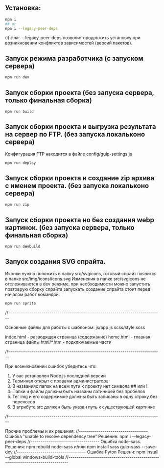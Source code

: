 

## Установка:

```bash
npm i
## or
npm i --legacy-peer-deps
```

(i) флаг --legacy-peer-deps позволит продолжить установку при возникновении 
конфликтов зависимостей (версий пакетов).

## Запуск режима разработчика (c запуском сервера)

```bash
npm run dev
```

## Запуск сборки проекта (без запуска сервера, только финальная сборка)

```bash
npm run build
```

## Запуск сборки проекта и выгрузка результата на сервер по FTP. (без запуска локальконо сервера)

Конфигурация FTP находится в файле config/gulp-settings.js

```bash
npm run deploy
```

## Запуск сборки проекта и создание zip архива с именем проекта. (без запуска локальконо сервера)

```bash
npm run zip
```

## Запуск сборки проекта но без создания webp картинок. (без запуска сервера, только финальная сборка)
```bash
npm run devbuild
```


## Запуск создания SVG спрайта. 

Иконки нужно положить в папку src/svgicons, готовый спрайт появится в папке src/img/icons/icons.svg
Изменения в папке src/svgicons не отслеживаются в dev режиме, при необходимости можно запустить повтоврую сборку спрайта
запускать создание спрайта стоит перед началом работ командой:

```bash
npm run sprite
```

//------------------------------------------------------------------------------

Основные файлы для работы с шаблоном:
js/app.js
scss/style.scss

index.html - разводящая страница (содержание)
home.html - главная страница
файлы html/*.htm - подключаемые части


//------------------------------------------------------------------------------

При возникновении ошибок убедитесь что:
1) У вас установлен Node.js последней версии
2) Терминал открыт с правами администратора
3) В названиях папок на всем пути к проекту нет символа ## или !
4) Папки и файлы должны быть названы латиницей без пробелов
5) Тег img и его содержимое должны быть записаны в одну строку без переносов
6) В атрибуте src должен быть указан путь к существующей картинке

//------------------------------------------------------------------------------

Прочие проблемы и их решения:
//-----------------------------------
Ошибка "unable to resolve dependency tree"
Решение:
npm i --legacy-peer-deps
//-----------------------------------
Ошибка node-sass.
Решения:
npm rebuild node-sass
и/или
npm install sass gulp-sass --save-dev
//-----------------------------------
Ошибка Pyton
Решени:
npm install --global windows-build-tools
//------------------------------------------------------------------------------